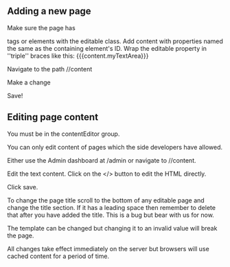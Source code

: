 ## Adding a new page ##
Make sure the page has <article> tags or elements with the editable class. Add content with properties named the same as the containing element's ID.  Wrap the editable property in ''triple'' braces like this: {{{content.myTextArea}}}

Navigate to the path /<pagePath>/content

Make a change

Save!

## Editing page content ##
You must be in the contentEditor group.

You can only edit content of pages which the side developers have allowed.

Either use the Admin dashboard at /admin or navigate to /<pagePath>/content.

Edit the text content.  Click on the </> button to edit the HTML directly.

Click save.

To change the page title scroll to the bottom of any editable page and change the title section.  If it has a leading space then remember to delete that after you have added the title.  This is a bug but bear with us for now.

The template can be changed but changing it to an invalid value will break the page.

All changes take effect immediately on the server but browsers will use cached content for a period of time.